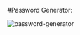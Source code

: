 #Password Generator:

![password-generator](https://user-images.githubusercontent.com/64751892/194671037-31255039-89e1-4573-a419-05f73e0c3fbc.gif)
